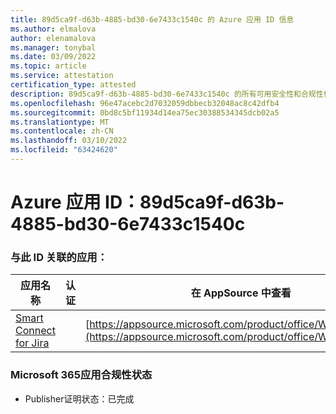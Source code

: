 ```yaml
---
title: 89d5ca9f-d63b-4885-bd30-6e7433c1540c 的 Azure 应用 ID 信息
ms.author: elmalova
author: elenamalova
ms.manager: tonybal
ms.date: 03/09/2022
ms.topic: article
ms.service: attestation
certification_type: attested
description: 89d5ca9f-d63b-4885-bd30-6e7433c1540c 的所有可用安全性和合规性信息。
ms.openlocfilehash: 96e47acebc2d7032059dbbecb32048ac8c42dfb4
ms.sourcegitcommit: 0bd8c5bf11934d14ea75ec30388534345dcb02a5
ms.translationtype: MT
ms.contentlocale: zh-CN
ms.lasthandoff: 03/10/2022
ms.locfileid: "63424620"
---
```

# <a name="azure-app-id-89d5ca9f-d63b-4885-bd30-6e7433c1540c"></a>Azure 应用 ID：89d5ca9f-d63b-4885-bd30-6e7433c1540c


### <a name="apps-associated-with-this-id"></a>与此 ID 关联的应用：
| **应用名称** | **认证** | **在 AppSource 中查看** |
|--------------|---------------|-----------------------|
| [Smart Connect for Jira](https://docs.microsoft.com/microsoft-365-app-certification/forward/WA200002055) |  | [https://appsource.microsoft.com/product/office/WA200002055](https://appsource.microsoft.com/product/office/WA200002055) |

### <a name="microsoft-365-app-compliance-status"></a>Microsoft 365应用合规性状态
- Publisher证明状态：已完成
